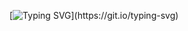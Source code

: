[![Typing SVG](https://readme-typing-svg.demolab.com/?lines=Hello,+I+am+Sriya;How's+it+going?)](https://git.io/typing-svg)
